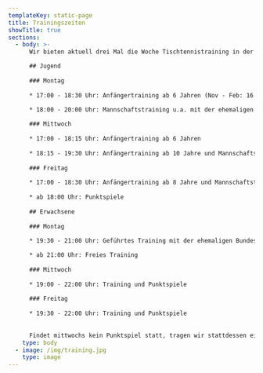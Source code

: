```yaml
---
templateKey: static-page
title: Trainingszeiten
showTitle: true
sections:
  - body: >-
      Wir bieten aktuell drei Mal die Woche Tischtennistraining in der Dreifachsporthalle an.

      ## Jugend
      
      ### Montag
      
      * 17:00 - 18:30 Uhr: Anfängertraining ab 6 Jahren (Nov - Feb: 16:30 - 18 Uhr)

      * 18:00 - 20:00 Uhr: Mannschaftstraining u.a. mit der ehemaligen Bundesligaspielerin Sylvia Pranjkovic
      
      ### Mittwoch
      
      * 17:00 - 18:15 Uhr: Anfängertraining ab 6 Jahren
      
      * 18:15 - 19:30 Uhr: Anfängertraining ab 10 Jahre und Mannschaftstraining
      
      ### Freitag
      
      * 17:00 - 18:30 Uhr: Anfängertraining ab 8 Jahre und Mannschaftstraining
      
      * ab 18:00 Uhr: Punktspiele 
      
      ## Erwachsene
      
      ### Montag
      
      * 19:30 - 21:00 Uhr: Geführtes Training mit der ehemaligen Bundesligaspielerin Sylvia Pranjkovic

      * ab 21:00 Uhr: Freies Training
      
      ### Mittwoch
      
      * 19:00 - 22:00 Uhr: Training und Punktspiele 
      
      ### Freitag
      
      * 19:30 - 22:00 Uhr: Training und Punktspiele
      
      
      Findet mittwochs kein Punktspiel statt, tragen wir stattdessen ein internes Doppelturnier aus bei dem Erwachsene und Jugendleiche gleichermaßen willkommen sind. Dabei werden die Paarungen nach jeder Runde neu zusammengestellt. Der Spaß steht dabei im Vordergrund. Für Neulinge ist das Doppelturnier eine gute Möglichkeit in kurzer Zeit viele Kontakte innerhalb der Tischtennisabteilung zu knüpfen.
    type: body
  - image: /img/training.jpg
    type: image
---
```


